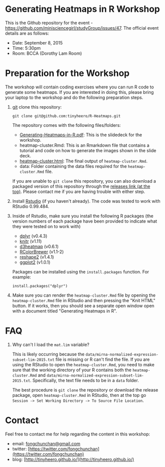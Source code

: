 # Generating Heatmaps in R Workshop

This is the Github repository for the event - https://github.com/minisciencegirl/studyGroup/issues/47. The official event details are as follows:

* Date: September 8, 2015
* Time: 5:30pm
* Room: BCCA (Dorothy Lam Room)

# Preparation for the Workshop

The workshop will contain coding exercises where you can run R code to generate some heatmaps. If you are interested in doing this, please bring your laptop to the workshop and do the following preparation steps.

1. [git](https://git-scm.com/) clone this repository:

    ```
    git clone git@github.com:tinyheero/R-Heatmaps.git
    ```
    
    The repository comes with the following files/folders:
    
    * [Generating-Heatmaps-in-R.pdf](https://github.com/tinyheero/R-Heatmaps/blob/master/Generating-Heatmaps-in-R.pdf): This is the slidedeck for the workshop.
    * heatmap-cluster.Rmd: This is an Rmarkdown file that contains a tutorial and code on how to generate the images shown in the slide deck.
    * [heatmap-cluster.html](http://htmlpreview.github.io/?https://github.com/tinyheero/R-Heatmaps/blob/master/heatmap-cluster.html): The final output of `heatmap-cluster.Rmd`.
    * data: Folder containing the data files required for the `heatmap-cluster.Rmd` file.

    If you are unable to `git clone` this repository, you can also download a packaged version of this repository through the [releases link (at the top)](https://github.com/tinyheero/R-Heatmaps/releases). Please contact me if you are having trouble with either step.

2. Install [Rstudio](https://www.rstudio.com/) (if you haven't already). The code was tested to work with RStudio 0.99.484.
3. Inside of Rstudio, make sure you install the following R packages (the version numbers of each package have been provided to indicate what they were tested on to work with)

    * [dplyr](https://cran.r-project.org/web/packages/dplyr/index.html) (v0.4.3)
    * [knitr](https://cran.r-project.org/web/packages/knitr/index.html) (v1.11)
    * [d3heatmap](https://cran.r-project.org/web/packages/d3heatmap/index.html) (v0.6.1)
    * [RColorBrewer](https://cran.r-project.org/web/packages/RColorBrewer/index.html) (v1.1-2)
    * [reshape2](https://cran.r-project.org/web/packages/reshape2/index.html) (v1.4.1)
    * [ggplot2](https://cran.r-project.org/web/packages/ggplot2/index.html) (v1.0.1)

    Packages can be installed using the `install.packages` function. For example:

    ```
    install.packages("dplyr")
    ```

4. Make sure you can render the `heatmap-cluster.Rmd` file by opening the `heatmap-cluster.Rmd` file in RStudio and then pressing the "Knit HTML" button. If it works, then you should see a separate open window open with a document titled "Generating Heatmaps in R".

# FAQ

1. Why can't I load the `mat.lim` variable?

    This is likely occurring because the `data/mirna-normalized-expression-subset-lim-2015.txt` file is missing or R can't find the file. If you are using the RStudio to open the `heatmap-cluster.Rmd`, you need to make sure that the working directory of your R contains both the `heatmap-cluster.Rmd` and `data/mirna-normalized-expression-subset-lim-2015.txt`. Specifically, the text file needs to be in a `data` folder. 
    
    The best procedure is `git clone` the repository or download the release package, open `heatmap-cluster.Rmd` in RStudio, then at the top go `Session -> Set Working Directory -> To Source File Location`. 

# Contact

Feel free to contact me for help regarding the content in this workshop:

* email: fongchunchan@gmail.com
* twitter: [https://twitter.com/fongchunchan](https://twitter.com/fongchunchan)
* blog: [http://tinyheero.github.io/](http://tinyheero.github.io/)
